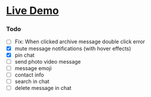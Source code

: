 # [Live Demo](https://emre-whatsapp-web-clone.netlify.app/)

### Todo
- [ ] Fix: When clicked archive message double click error
- [x] mute message notifications (with hover effects)
- [x] pin chat
- [ ] send photo video message
- [ ] message emoji
- [ ] contact info
- [ ] search in chat
- [ ] delete message in chat
